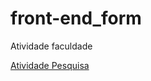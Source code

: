 # front-end_form
 Atividade faculdade

<a href="https://github.com/Pedroluis1/Atividades-faculdade/blob/main/front-end_form/pesquisa.html" target="_blank">Atividade Pesquisa</a>